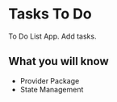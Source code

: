 # Tasks To Do
To Do List App. Add tasks.

## What you will know
- Provider Package
- State Management

